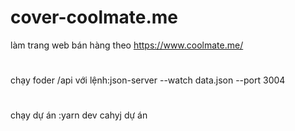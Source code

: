 # cover-coolmate.me
làm trang web bán hàng theo https://www.coolmate.me/
#
chạy foder /api với lệnh:json-server --watch data.json --port 3004 
#
chạy dự án :yarn dev cahyj dự án
